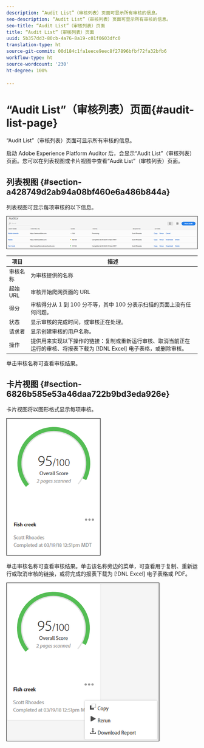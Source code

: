 ```yaml
---
description: “Audit List”（审核列表）页面可显示所有审核的信息。
seo-description: “Audit List”（审核列表）页面可显示所有审核的信息。
seo-title: “Audit List”（审核列表）页面
title: “Audit List”（审核列表）页面
uuid: 5b357dd3-80cb-4a76-8a19-c01f0603dfc0
translation-type: ht
source-git-commit: 00d184c1fa1eece9eec8f27896bfbf72fa32bfb6
workflow-type: ht
source-wordcount: '230'
ht-degree: 100%

---
```



# “Audit List”（审核列表）页面{#audit-list-page}

“Audit List”（审核列表）页面可显示所有审核的信息。

启动 Adobe Experience Platform Auditor 后，会显示“Audit List”（审核列表）页面。您可以在列表视图或卡片视图中查看“Audit List”（审核列表）页面。

## 列表视图 {#section-a428749d2ab94a08bf460e6a486b844a}

列表视图可显示每项审核的以下信息。

![](assets/audit-list.png)

| 项目 | 描述 |
|---|---|
| 审核名称 | 为审核提供的名称 |
| 起始 URL | 审核开始爬网页面的 URL |
| 得分 | 审核得分从 1 到 100 分不等，其中 100 分表示扫描的页面上没有任何问题。 |
| 状态 | 显示审核的完成时间，或审核正在处理。 |
| 请求者 | 显示创建审核的用户名称。 |
| 操作 | 提供用来实现以下操作的链接：复制或重新运行审核、取消当前正在运行的审核、将报表下载为 [!DNL Excel] 电子表格，或删除审核。 |

单击审核名称可查看审核结果。

## 卡片视图 {#section-6826b585e53a46daa722b9bd3eda926e}

卡片视图将以图形格式显示每项审核。

![](assets/card.png)

单击审核名称可查看审核结果。单击该名称旁边的菜单，可查看用于复制、重新运行或取消审核的链接，或将完成的报表下载为 [!DNL Excel] 电子表格或 PDF。

![](assets/card-menu.png)
